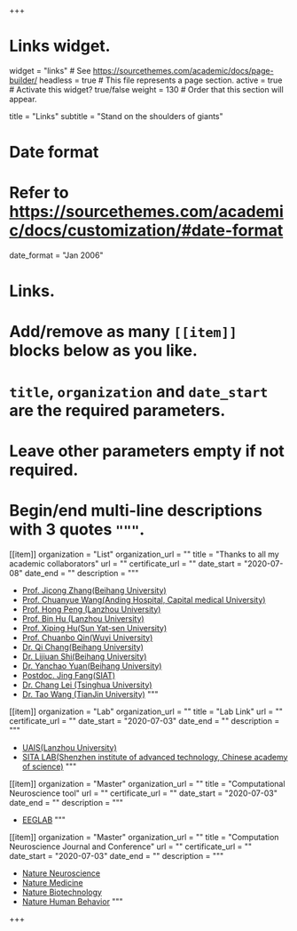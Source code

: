 +++
# Links widget.
widget = "links"  # See https://sourcethemes.com/academic/docs/page-builder/
headless = true  # This file represents a page section.
active = true  # Activate this widget? true/false
weight = 130  # Order that this section will appear.

title = "Links"
subtitle = "Stand on the shoulders of giants"

# Date format
#   Refer to https://sourcethemes.com/academic/docs/customization/#date-format
date_format = "Jan 2006"

# Links.
#   Add/remove as many `[[item]]` blocks below as you like.
#   `title`, `organization` and `date_start` are the required parameters.
#   Leave other parameters empty if not required.
#   Begin/end multi-line descriptions with 3 quotes `"""`.

[[item]]
  organization = "List"
  organization_url = ""
  title = "Thanks to all my academic collaborators"
  url = ""
  certificate_url = ""
  date_start = "2020-07-08"
  date_end = ""
  description = """
  * [Prof. Jicong Zhang(Beihang University)](http://www.moltemplate.org/)
  * [Prof. Chuanyue Wang(Anding Hospital, Capital medical University)](https://zenodo.org/record/545655)
  * [Prof. Hong Peng (Lanzhou University)](http://uais.lzu.edu.cn/?p=902)
  * [Prof. Bin Hu (Lanzhou University)](http://uais.lzu.edu.cn/?p=902)
  * [Prof. Xiping Hu(Sun Yat-sen University)](https://ise.sysu.edu.cn/teacher/teacher01/1393500.htm)
  * [Prof. Chuanbo Qin(Wuyi University)](https://ise.sysu.edu.cn/teacher/teacher01/1393500.htm)
  * [Dr. Qi Chang(Beihang University)](http://www.moltemplate.org/)
  * [Dr. Lijiuan Shi(Beihang University)](https://zenodo.org/record/545655)
  * [Dr. Yanchao Yuan(Beihang University)](https://zenodo.org/record/545655)
  * [Postdoc. Jing Fang(SIAT)](https://zenodo.org/record/545655)
  * [Dr. Chang Lei (Tsinghua University)](https://www.researchgate.net/profile/Chang-Lei-5) 
  * [Dr. Tao Wang (TianJin University)](https://www.researchgate.net/profile/Tao-Wang-211) 
  """
  
[[item]]
  organization = "Lab"
  organization_url = ""
  title = "Lab Link"
  url = ""
  certificate_url = ""
  date_start = "2020-07-03"
  date_end = ""
  description = """
  * [UAIS(Lanzhou University)](http://www.moltemplate.org/)
  * [SITA LAB(Shenzhen institute of advanced technology, Chinese academy of science)](https://www.siat.ac.cn/ptjs2016/sysypt2016/openlabs/rjkz/)
  """
  
  [[item]]
  organization = "Master"
  organization_url = ""
  title = "Computational Neuroscience tool"
  url = ""
  certificate_url = ""
  date_start = "2020-07-03"
  date_end = ""
  description = """
  * [EEGLAB](http://www.moltemplate.org/)
  """
  
  [[item]]
  organization = "Master"
  organization_url = ""
  title = "Computation Neuroscience Journal and Conference"
  url = ""
  certificate_url = ""
  date_start = "2020-07-03"
  date_end = ""
  description = """
  * [Nature Neuroscience](http://www.moltemplate.org/)
  * [Nature Medicine](http://www.moltemplate.org/)
  * [Nature Biotechnology](http://www.moltemplate.org/)
  * [Nature Human Behavior](http://www.moltemplate.org/)
  """
  

+++
